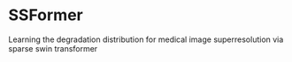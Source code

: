 # SSFormer
Learning the degradation distribution for medical image superresolution via sparse swin transformer
